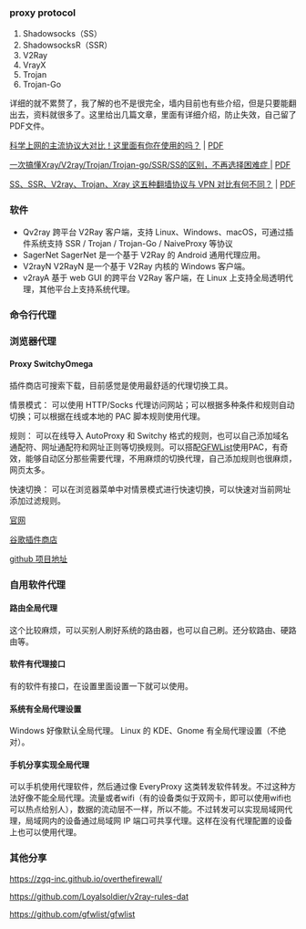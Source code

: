 ### proxy protocol
1. Shadowsocks（SS）
2. ShadowsocksR（SSR）
3. V2Ray
4. VrayX
5. Trojan
6. Trojan-Go

详细的就不累赘了，我了解的也不是很完全，墙内目前也有些介绍，但是只要能翻出去，资料就很多了。这里给出几篇文章，里面有详细介绍，防止失效，自己留了PDF文件。

[科学上网的主流协议大对比！这里面有你在使用的吗？](https://www.techfens.com/posts/kexueshangwang.html)
|
[PDF](./images/科学上网的主流协议大对比.pdf)


[一次搞懂Xray/V2ray/Trojan/Trojan-go/SSR/SS的区别，不再选择困难症
](https://www.lbtlm.com/archives/167)
|
[PDF](./images/d0e0b912-88d6-4066-9cfa-e69dc894c888.pdf)

[SS、SSR、V2ray、Trojan、Xray 这五种翻墙协议与 VPN 对比有何不同？](https://topvpn.wiki/vpn-ssr-v2ray-trojan-xray/)
|
[PDF](./images/057c79d0-6f08-4cab-87b7-2d11483ed21f.pdf)

### 软件
- Qv2ray
    跨平台 V2Ray 客户端，支持 Linux、Windows、macOS，可通过插件系统支持 SSR / Trojan / Trojan-Go / NaiveProxy 等协议
- SagerNet
    SagerNet 是一个基于 V2Ray 的 Android 通用代理应用。
- V2rayN
    V2RayN 是一个基于 V2Ray 内核的 Windows 客户端。
- v2rayA
    基于 web GUI 的跨平台 V2Ray 客户端，在 Linux 上支持全局透明代理，其他平台上支持系统代理。

### 命令行代理

### 浏览器代理
#### Proxy SwitchyOmega
插件商店可搜索下载，目前感觉是使用最舒适的代理切换工具。

情景模式：
可以使用 HTTP/Socks 代理访问网站；可以根据多种条件和规则自动切换；可以根据在线或本地的 PAC 脚本规则使用代理。

规则：
可以在线导入 AutoProxy 和 Switchy 格式的规则，也可以自己添加域名通配符、网址通配符和网址正则等切换规则。可以搭配[GFWList](https://github.com/gfwlist/gfwlist)使用PAC，有奇效，能够自动区分那些需要代理，不用麻烦的切换代理，自己添加规则也很麻烦，网页太多。

快速切换：
可以在浏览器菜单中对情景模式进行快速切换，可以快速对当前网址添加过滤规则。

[官网](https://proxy-switchyomega.com/settings/)

[谷歌插件商店](https://chrome.google.com/webstore/detail/proxy-switchyomega/padekgcemlokbadohgkifijomclgjgif?hl=en)

[github 项目地址](https://github.com/FelisCatus/SwitchyOmega)

### 自用软件代理
#### 路由全局代理
这个比较麻烦，可以买别人刷好系统的路由器，也可以自己刷。还分软路由、硬路由等。

#### 软件有代理接口
有的软件有接口，在设置里面设置一下就可以使用。


#### 系统有全局代理设置

Windows 好像默认全局代理。
Linux 的 KDE、Gnome 有全局代理设置（不绝对）。

#### 手机分享实现全局代理
可以手机使用代理软件，然后通过像 EveryProxy 这类转发软件转发。不过这种方法好像不能全局代理。流量或者wifi（有的设备类似于双网卡，即可以使用wifi也可以热点给别人），数据的流动层不一样，所以不能。不过转发可以实现局域网代理，局域网内的设备通过局域网 IP 端口可共享代理。这样在没有代理配置的设备上也可以使用代理。

### 其他分享

https://zgq-inc.github.io/overthefirewall/

https://github.com/Loyalsoldier/v2ray-rules-dat

https://github.com/gfwlist/gfwlist

